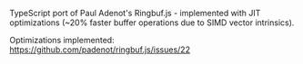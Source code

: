 TypeScript port of Paul Adenot's Ringbuf.js - implemented with JIT optimizations 
(~20% faster buffer operations due to SIMD vector intrinsics).

Optimizations implemented: https://github.com/padenot/ringbuf.js/issues/22